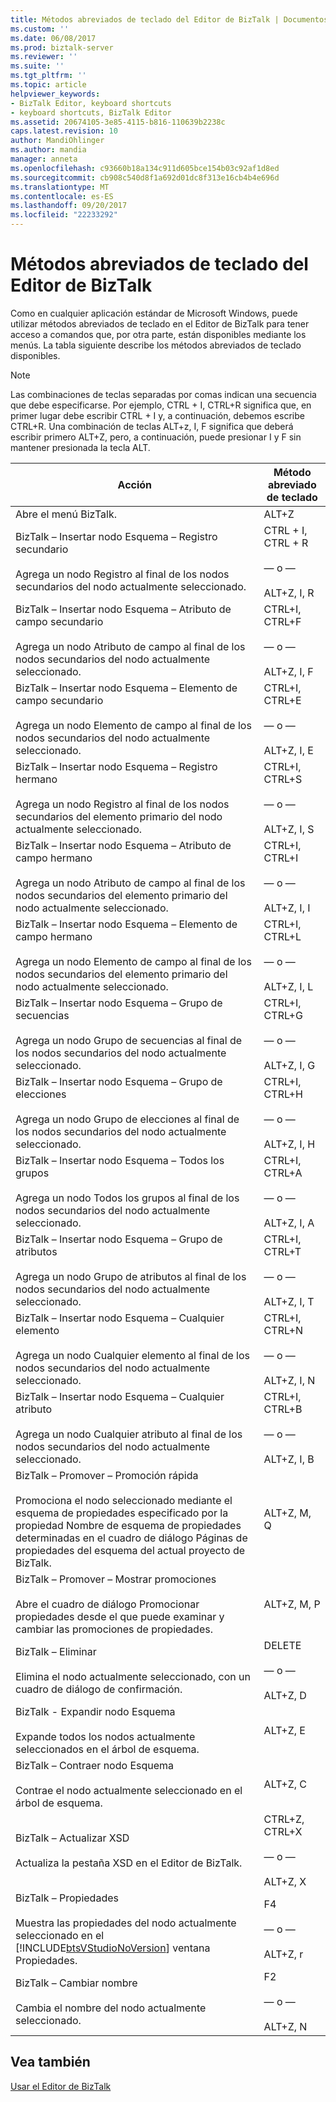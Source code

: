 ```yaml
---
title: Métodos abreviados de teclado del Editor de BizTalk | Documentos de Microsoft
ms.custom: ''
ms.date: 06/08/2017
ms.prod: biztalk-server
ms.reviewer: ''
ms.suite: ''
ms.tgt_pltfrm: ''
ms.topic: article
helpviewer_keywords:
- BizTalk Editor, keyboard shortcuts
- keyboard shortcuts, BizTalk Editor
ms.assetid: 20674105-3e85-4115-b816-110639b2238c
caps.latest.revision: 10
author: MandiOhlinger
ms.author: mandia
manager: anneta
ms.openlocfilehash: c93660b18a134c911d605bce154b03c92af1d8ed
ms.sourcegitcommit: cb908c540d8f1a692d01dc8f313e16cb4b4e696d
ms.translationtype: MT
ms.contentlocale: es-ES
ms.lasthandoff: 09/20/2017
ms.locfileid: "22233292"
---
```

# <a name="biztalk-editor-keyboard-shortcuts"></a>Métodos abreviados de teclado del Editor de BizTalk
Como en cualquier aplicación estándar de Microsoft Windows, puede utilizar métodos abreviados de teclado en el Editor de BizTalk para tener acceso a comandos que, por otra parte, están disponibles mediante los menús. La tabla siguiente describe los métodos abreviados de teclado disponibles.  
  
> [!NOTE]
>  Las combinaciones de teclas separadas por comas indican una secuencia que debe especificarse. Por ejemplo, CTRL + I, CTRL+R significa que, en primer lugar debe escribir CTRL + I y, a continuación, debemos escribe CTRL+R. Una combinación de teclas ALT+z, I, F significa que deberá escribir primero ALT+Z, pero, a continuación, puede presionar I y F sin mantener presionada la tecla ALT.  
  
|Acción|Método abreviado de teclado|  
|------------|-----------------------|  
|Abre el menú BizTalk.|ALT+Z||  
|BizTalk – Insertar nodo Esquema – Registro secundario<br /><br /> Agrega un nodo Registro al final de los nodos secundarios del nodo actualmente seleccionado.|CTRL + I, CTRL + R<br /><br /> — o —<br /><br /> ALT+Z, I, R|  
|BizTalk – Insertar nodo Esquema – Atributo de campo secundario<br /><br /> Agrega un nodo Atributo de campo al final de los nodos secundarios del nodo actualmente seleccionado.|CTRL+I, CTRL+F<br /><br /> — o —<br /><br /> ALT+Z, I, F|  
|BizTalk – Insertar nodo Esquema – Elemento de campo secundario<br /><br /> Agrega un nodo Elemento de campo al final de los nodos secundarios del nodo actualmente seleccionado.|CTRL+I, CTRL+E<br /><br /> — o —<br /><br /> ALT+Z, I, E|  
|BizTalk – Insertar nodo Esquema – Registro hermano<br /><br /> Agrega un nodo Registro al final de los nodos secundarios del elemento primario del nodo actualmente seleccionado.|CTRL+I, CTRL+S<br /><br /> — o —<br /><br /> ALT+Z, I, S|  
|BizTalk – Insertar nodo Esquema – Atributo de campo hermano<br /><br /> Agrega un nodo Atributo de campo al final de los nodos secundarios del elemento primario del nodo actualmente seleccionado.|CTRL+I, CTRL+I<br /><br /> — o —<br /><br /> ALT+Z, I, I|  
|BizTalk – Insertar nodo Esquema – Elemento de campo hermano<br /><br /> Agrega un nodo Elemento de campo al final de los nodos secundarios del elemento primario del nodo actualmente seleccionado.|CTRL+I, CTRL+L<br /><br /> — o —<br /><br /> ALT+Z, I, L|  
|BizTalk – Insertar nodo Esquema – Grupo de secuencias<br /><br /> Agrega un nodo Grupo de secuencias al final de los nodos secundarios del nodo actualmente seleccionado.|CTRL+I, CTRL+G<br /><br /> — o —<br /><br /> ALT+Z, I, G|  
|BizTalk – Insertar nodo Esquema – Grupo de elecciones<br /><br /> Agrega un nodo Grupo de elecciones al final de los nodos secundarios del nodo actualmente seleccionado.|CTRL+I, CTRL+H<br /><br /> — o —<br /><br /> ALT+Z, I, H|  
|BizTalk – Insertar nodo Esquema – Todos los grupos<br /><br /> Agrega un nodo Todos los grupos al final de los nodos secundarios del nodo actualmente seleccionado.|CTRL+I, CTRL+A<br /><br /> — o —<br /><br /> ALT+Z, I, A|  
|BizTalk – Insertar nodo Esquema – Grupo de atributos<br /><br /> Agrega un nodo Grupo de atributos al final de los nodos secundarios del nodo actualmente seleccionado.|CTRL+I, CTRL+T<br /><br /> — o —<br /><br /> ALT+Z, I, T|  
|BizTalk – Insertar nodo Esquema – Cualquier elemento<br /><br /> Agrega un nodo Cualquier elemento al final de los nodos secundarios del nodo actualmente seleccionado.|CTRL+I, CTRL+N<br /><br /> — o —<br /><br /> ALT+Z, I, N|  
|BizTalk – Insertar nodo Esquema – Cualquier atributo<br /><br /> Agrega un nodo Cualquier atributo al final de los nodos secundarios del nodo actualmente seleccionado.|CTRL+I, CTRL+B<br /><br /> — o —<br /><br /> ALT+Z, I, B|  
|BizTalk – Promover – Promoción rápida<br /><br /> Promociona el nodo seleccionado mediante el esquema de propiedades especificado por la propiedad Nombre de esquema de propiedades determinadas en el cuadro de diálogo Páginas de propiedades del esquema del actual proyecto de BizTalk.|ALT+Z, M, Q|  
|BizTalk – Promover – Mostrar promociones<br /><br /> Abre el cuadro de diálogo Promocionar propiedades desde el que puede examinar y cambiar las promociones de propiedades.|ALT+Z, M, P|  
|BizTalk – Eliminar<br /><br /> Elimina el nodo actualmente seleccionado, con un cuadro de diálogo de confirmación.|DELETE<br /><br /> — o —<br /><br /> ALT+Z, D|  
|BizTalk - Expandir nodo Esquema<br /><br /> Expande todos los nodos actualmente seleccionados en el árbol de esquema.|ALT+Z, E|  
|BizTalk – Contraer nodo Esquema<br /><br /> Contrae el nodo actualmente seleccionado en el árbol de esquema.|ALT+Z, C|  
|BizTalk – Actualizar XSD<br /><br /> Actualiza la pestaña XSD en el Editor de BizTalk.|CTRL+Z, CTRL+X<br /><br /> — o —<br /><br /> ALT+Z, X|  
|BizTalk – Propiedades<br /><br /> Muestra las propiedades del nodo actualmente seleccionado en el [!INCLUDE[btsVStudioNoVersion](../includes/btsvstudionoversion-md.md)] ventana Propiedades.|F4<br /><br /> — o —<br /><br /> ALT+Z, r|  
|BizTalk – Cambiar nombre<br /><br /> Cambia el nombre del nodo actualmente seleccionado.|F2<br /><br /> — o —<br /><br /> ALT+Z, N|  
  
## <a name="see-also"></a>Vea también  
 [Usar el Editor de BizTalk](../core/using-biztalk-editor.md)